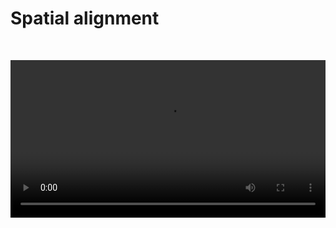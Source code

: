 # Spatial alignment

<center>
<video style="width:100%; text-align:center; display:block; margin-top:50px;" autoplay loop>
<source src="experiments/simulations/out/alignment_animation.mp4" type="video/mp4">
</video>
<figcaption style="margin-bottom:50px;"><i></i></figcaption>
</center>